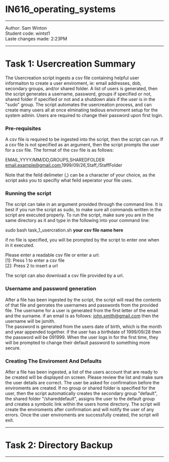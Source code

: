 # IN616_operating_systems
***
Author: Sam Winton  
Student code: wintst1  
Laste changes made: 2:23PM   
***

# Task 1: Usercreation Summary 

The Usercreation script ingests a csv file containing helpful user informaiton to create a user enviroment, ie: email addresses, dob, secondary groups, and/or shared folder.
A list of users is generated, then the script generates a username, password, groups if specified or not, shared folder if specified or not and a shutdown alais if the user 
is in the "sudo" group. The script automates the usercreation process, and can create many users all at once elminating tedious enviroment setup for the system admin. Users 
are required to change their password upon first login. 

### Pre-requisites

A csv file is required to be ingested into the script, then the script can run. If a csv file is not specified as an argument, then the script prompts the user for a csv file. 
The format of the csv file is as follows:  

EMAIL,YYYY/MM/DD,GROUPS,SHAREDFOLDER  
email.example@gmail.com,1999/09/26,Staff,/StaffFolder  

Note that the feild delimeter (,) can be a character of your choice, as the script asks you to specifiy what feild seperator your file uses.  

### Running the script  

The script can take in an argument provided through the command line. It is best if you run the script as sudo, to make sure all commands written in the script are executed properly. To run the script, make sure you are in the same directory as it and type in the following into your command line:  

sudo bash task_1_usercration.sh **your csv file name here**

if no file is specified, you will be prompted by the script to enter one when in it executed.  

Please enter a readable csv file or enter a url:  
    [1]: Press 1 to enter a csv file  
    [2]: Press 2 to insert a url  
    
The script can also download a csv file provided by a url.  

### Username and password generation  

After a file has been ingested by the script, the script will read the contents of that file and genrates the usernames and passwords from the provided file. The username for a user is generated from the first letter of the email and the surname. if an email is as follows: john.smith@gmail.com then the username will be jsmith.  
The password is generated from the users date of birth, which is the month and year appended together. if the user has a birthdate of 1999/09/28 then the password will be 091999. When the user logs in for the first time, they will be prompted to change their default password to something more secure.  

### Creating The Enviroment And Defaults 

After a file has been ingested, a list of the users account that are ready to be created will be displayed on screen. Please review the list and make sure the user details are correct. The user be asked for confirmation before the enviroments are created. If no group or shared folder is specified for the user, then the script automatically creates the secondary group "default", the shared folder "/shareddefault", assigns the user to the default group and creates a symbolic link within the users home directory. The script will create the enviroments after confirmation and will notify the user of any errors. Once the user enviroments are successfully created, the script will exit.  

***  
# Task 2: Directory Backup 
***  
